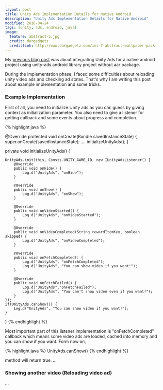 ```yaml
---
layout: post
title: Unity Ads Implementation Details for Native Android
description: "Unity Ads Implementation Details for Native Android"
modified: 2016-04-24
tags: [unity, ads, android, java]
image:
  feature: abstract-5.jpg
  credit: dargadgetz
  creditlink: http://www.dargadgetz.com/ios-7-abstract-wallpaper-pack-for-iphone-5-and-ipod-touch-retina/
---
```


My <a href="http://fuatcoskun.github.io/unity-ads-integration-without-aar-package/">previous blog post</a> was about integrating Unity Ads for a native android project using unity-ads android library project without aar package.

During the implementation phase, I faced some difficulties about reloading unity video ads and checking ad states. That's why I am writing this post about example implementation and some tricks.

### Example Implementation

First of all, you need to initialize Unity ads as you can guess by giving context as initialization parameter. You also need to give a listener for getting callback and
some events about progress and completion.

{% highlight java %}

@Override
protected void onCreate(Bundle savedInstanceState) {
	super.onCreate(savedInstanceState);
	....
	initializeUnityAds();
}

private void initializeUnityAds() {

	UnityAds.init(this, Consts.UNITY_GAME_ID, new IUnityAdsListener() {
		@Override
		public void onHide() {
			Log.d("UnityAds", "onHide");
		}

		@Override
		public void onShow() {
			Log.d("UnityAds", "onShow");
		}

		@Override
		public void onVideoStarted() {
			Log.d("UnityAds", "onVideoStarted");
		}

		@Override
		public void onVideoCompleted(String rewardItemKey, boolean skipped) {
			Log.d("UnityAds", "onVideoCompleted");
		}

		@Override
		public void onFetchCompleted() {
			Log.d("UnityAds", "onFetchCompleted");
			Log.d("UnityAds", "You can show video if you want!");
		}

		@Override
		public void onFetchFailed() {
			Log.d("UnityAds","onFetchFailed");
			Log.d("UnityAds", "You can't show video even if you want!");
		}
	});
	if(UnityAds.canShow()) {
		Log.d("UnityAds", "You can show video if you want!");
	}
}
{% endhighlight %}

Most important part of this listener implementation is "onFetchCompleted" callback which means some video ads are loaded, cached into memory and you can show if you want. Form now on, 

{% highlight java %}
UnityAds.canShow() 
{% endhighlight %}

method will return true. 
...
### Showing another video (Reloading video ad)
...
